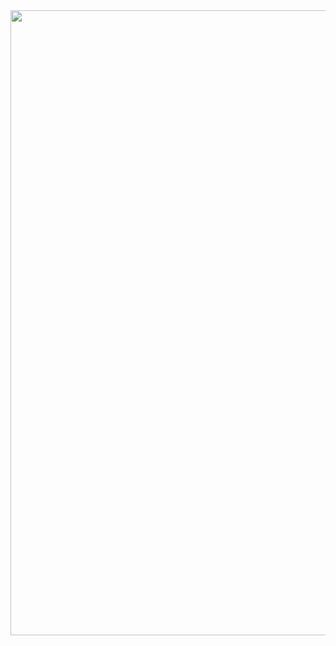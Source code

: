 <img src="https://instagram.fbdj4-1.fna.fbcdn.net/v/t51.2885-15/sh0.08/e35/p640x640/109428189_2763896797216727_6303892214419101315_n.jpg?_nc_ht=instagram.fbdj4-1.fna.fbcdn.net&_nc_cat=111&_nc_ohc=PqGw7gzIFPgAX8QuloX&oh=375e2f865bfb444c5f1fad50b44ee150&oe=5F47660B" width="1000">